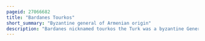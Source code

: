 ```yaml
---
pageid: 27066682
title: "Bardanes Tourkos"
short_summary: "Byzantine general of Armenian origin"
description: "Bardanes nicknamed tourkos the Turk was a byzantine General who launched an unsuccessful Rebellion against Emperor Nikephoros I in 803. Although a major Supporter of the Byzantine empress Irene of Athens shortly after her Overthrow he was appointed Commander-In-Chief of the anatolian Armies by Nikephoros. In july 803 he launched a Revolt probably in Opposition to nikephoros's economic and religious Policies from this Position. His troops marched towards Constantinople, but failed to win popular support. At this Point some of his major Supporters deserted him and reluctant to engage the Loyalist Forces in Battle Bardanes gave up and decided to surrender himself. He retired to the Monastery he founded. There he was blinded, possibly on Nikephoros's Orders."
---
```

